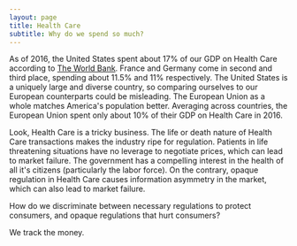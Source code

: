 ```yaml
---
layout: page
title: Health Care
subtitle: Why do we spend so much?
---
```


As of 2016, the United States spent about 17% of our GDP on Health Care according to [The World Bank](https://data.worldbank.org/indicator/SH.XPD.CHEX.GD.ZS?end=2016&locations=GB-US-EU-FR-DE&most_recent_value_desc=true&start=2016&view=bar). France and Germany come in second and third place, spending about 11.5% and 11% respectively. The United States is a uniquely large and diverse country, so comparing ourselves to our European counterparts could be misleading. The European Union as a whole matches America's population better. Averaging across countries, the European Union spent only about 10% of their GDP on Health Care in 2016.

Look, Health Care is a tricky business. The life or death nature of Health Care transactions makes the industry ripe for regulation. Patients in life threatening situations have no leverage to negotiate prices, which can lead to market failure. The government has a compelling interest in the health of all it's citizens (particularly the labor force). On the contrary, opaque regulation in Health Care causes information asymmetry in the market, which can also lead to market failure.

How do we discriminate between necessary regulations to protect consumers, and opaque regulations that hurt consumers?

We track the money.
